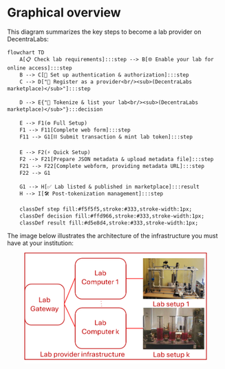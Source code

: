# Graphical overview

This diagram summarizes the key steps to become a lab provider on DecentraLabs:

```mermaid
flowchart TD
    A[📋 Check lab requirements]:::step --> B[🌐 Enable your lab for online access]:::step
    B --> C[🔑 Set up authentication & authorization]:::step
    C --> D["📝 Register as a provider<br/><sub>(DecentraLabs marketplace)</sub>"]:::step

    D --> E{"🔗 Tokenize & list your lab<br/><sub>(DecentraLabs marketplace)</sub>"}:::decision

    E --> F1(⚙️ Full Setup)
    F1 --> F11[Complete web form]:::step
    F11 --> G1[⛓️ Submit transaction & mint lab token]:::step

    E --> F2(⚡ Quick Setup)
    F2 --> F21[Prepare JSON metadata & upload metadata file]:::step
    F21 --> F22[Complete webform, providing metadata URL]:::step
    F22 --> G1

    G1 --> H[✅ Lab listed & published in marketplace]:::result
    H --> I[🛠️ Post-tokenization management]:::step

    classDef step fill:#f5f5f5,stroke:#333,stroke-width:1px;
    classDef decision fill:#ffd966,stroke:#333,stroke-width:1px;
    classDef result fill:#d5e8d4,stroke:#333,stroke-width:1px;

```

The image below illustrates the architecture of the infrastructure you must have at your institution:

<figure><img src="../.gitbook/assets/image.png" alt=""><figcaption></figcaption></figure>
